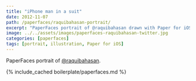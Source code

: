 ```yaml
---
title: "iPhone man in a suit"
date: 2012-11-07
path: /paperfaces/raquibahasan-portrait/
excerpt: "PaperFaces portrait of @raquibahasan drawn with Paper for iOS on an iPad."
image: ../../assets/images/paperfaces-raquibahasan-twitter.jpg
categories: [paperfaces]
tags: [portrait, illustration, Paper for iOS]
---
```


PaperFaces portrait of [@raquibahasan](https://twitter.com/raquibahasan).

{% include_cached boilerplate/paperfaces.md %}
